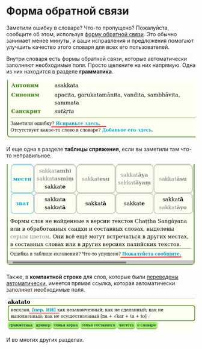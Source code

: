 # Форма обратной связи

Заметили ошибку в словаре? Что-то пропущено? Пожалуйста, сообщите об этом, используя [форму обратной связи](https://docs.google.com/forms/d/1iMD9sCSWFfJAFCFYuG9HRIyrr9KFRy0nAOVApM998wM/viewform?usp=pp_url&entry.1433863141=digitalpalidictionary.github.io). Это обычно занимает менее минуты, и ваши исправления и предложения помогают улучшить качество этого словаря для всех его пользователей.

Внутри словаря есть формы обратной связи, которые автоматически заполняют необходимые поля. Просто щелкните на них напрямую. Одна из них находится в разделе **грамматика**.

![image](pics/feedback/grammar.png)

И еще одна в разделе **таблицы спряжения**, если вы заметили там что-то неправильное.

![image](pics/feedback/inflection.png)

Также, в **компактной строке** для слов, которые были [переведены автоматически](https://digitalpalidictionary.github.io/rus/features.html#%D0%9F%D0%B5%D1%80%D0%B5%D0%B2%D0%BE%D0%B4-%D0%BD%D0%B5%D0%B9%D1%80%D0%BE%D0%BD%D0%BD%D1%8B%D0%BC%D0%B8-%D1%81%D0%B5%D1%82%D1%8F%D0%BC%D0%B8), имеется прямая ссылка, которая автоматически заполняет необходимые поля.

![image](pics/feedback/ai_link.png)

И во многих других разделах.